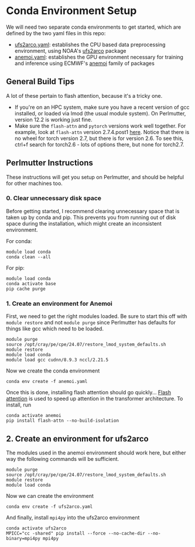# Conda Environment Setup

We will need two separate conda environments to get started, which are defined
by the two yaml files in this repo:
* [ufs2arco.yaml](ufs2arco.yaml): establishes the CPU based data preprocessing
  environment, using NOAA's [ufs2arco](https://github.com/NOAA-PSL/ufs2arco)
  package
* [anemoi.yaml](anemoi.yaml): establishes the GPU environment necessary for
  training and inference using ECMWF's
  [anemoi](https://anemoi.readthedocs.io/en/latest/) family of packages


## General Build Tips

A lot of these pertain to flash attention, because it's a tricky one.
* If you're on an HPC system, make sure you have a recent version of gcc
  installed, or loaded via lmod (the usual module system).
  On Perlmutter, version 12.2 is working just fine.
* Make sure the `flash-attn` and `pytorch` versions work well together.
  For example, look at `flash-attn` version 2.7.4.post1
  [here](https://github.com/Dao-AILab/flash-attention/releases/tag/v2.7.4.post1).
  Notice that there is no wheel for torch version 2.7, but there is for version
  2.6. To see this, ctrl+f search for torch2.6 - lots of options there, but none
  for torch2.7.



## Perlmutter Instructions

These instructions will get you setup on Perlmutter, and should be helpful for
other machines too.

### 0. Clear unnecessary disk space

Before getting started, I recommend clearing unnecessary space that is taken up
by conda and pip.
This prevents you from running out of disk space during the installation, which
might create an inconsistent environment.


For conda:
```
module load conda
conda clean --all
```

For pip:
```
module load conda
conda activate base
pip cache purge
```


### 1. Create an environment for Anemoi

First, we need to get the right modules loaded.
Be sure to start this off with `module restore` and not
`module purge` since Perlmutter has defaults for things like gcc which need to
be loaded.

```
module purge
source /opt/cray/pe/cpe/24.07/restore_lmod_system_defaults.sh
module restore
module load conda
module load gcc cudnn/8.9.3 nccl/2.21.5
```

Now we create the conda environment

```
conda env create -f anemoi.yaml
```

Once this is done, installing flash attention should go quickly...
[Flash attention](https://github.com/Dao-AILab/flash-attention)
is used to speed up attention in the transformer architecture.
To install, run

```
conda activate anemoi
pip install flash-attn --no-build-isolation
```

## 2. Create an environment for ufs2arco

The modules used in the anemoi environment should work here, but either way the
following commands will be sufficient.

```
module purge
source /opt/cray/pe/cpe/24.07/restore_lmod_system_defaults.sh
module restore
module load conda
```

Now we can create the environment

```
conda env create -f ufs2arco.yaml
```

And finally, install `mpi4py` into the ufs2arco environment

```
conda activate ufs2arco
MPICC="cc -shared" pip install --force --no-cache-dir --no-binary=mpi4py mpi4py
```

